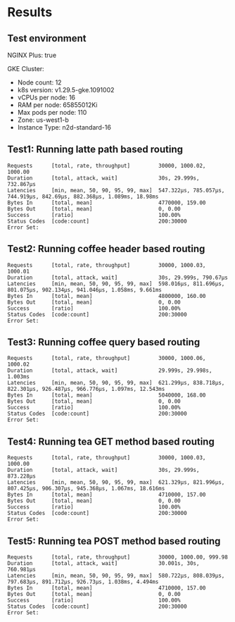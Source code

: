 # Results

## Test environment

NGINX Plus: true

GKE Cluster:

- Node count: 12
- k8s version: v1.29.5-gke.1091002
- vCPUs per node: 16
- RAM per node: 65855012Ki
- Max pods per node: 110
- Zone: us-west1-b
- Instance Type: n2d-standard-16

## Test1: Running latte path based routing

```text
Requests      [total, rate, throughput]         30000, 1000.02, 1000.00
Duration      [total, attack, wait]             30s, 29.999s, 732.867µs
Latencies     [min, mean, 50, 90, 95, 99, max]  547.322µs, 785.057µs, 744.919µs, 842.69µs, 882.368µs, 1.089ms, 18.98ms
Bytes In      [total, mean]                     4770000, 159.00
Bytes Out     [total, mean]                     0, 0.00
Success       [ratio]                           100.00%
Status Codes  [code:count]                      200:30000  
Error Set:
```

## Test2: Running coffee header based routing

```text
Requests      [total, rate, throughput]         30000, 1000.03, 1000.01
Duration      [total, attack, wait]             30s, 29.999s, 790.67µs
Latencies     [min, mean, 50, 90, 95, 99, max]  598.016µs, 811.696µs, 801.075µs, 902.134µs, 941.046µs, 1.058ms, 9.661ms
Bytes In      [total, mean]                     4800000, 160.00
Bytes Out     [total, mean]                     0, 0.00
Success       [ratio]                           100.00%
Status Codes  [code:count]                      200:30000  
Error Set:
```

## Test3: Running coffee query based routing

```text
Requests      [total, rate, throughput]         30000, 1000.06, 1000.02
Duration      [total, attack, wait]             29.999s, 29.998s, 1.003ms
Latencies     [min, mean, 50, 90, 95, 99, max]  621.299µs, 838.718µs, 822.301µs, 926.487µs, 966.776µs, 1.097ms, 12.543ms
Bytes In      [total, mean]                     5040000, 168.00
Bytes Out     [total, mean]                     0, 0.00
Success       [ratio]                           100.00%
Status Codes  [code:count]                      200:30000  
Error Set:
```

## Test4: Running tea GET method based routing

```text
Requests      [total, rate, throughput]         30000, 1000.03, 1000.00
Duration      [total, attack, wait]             30s, 29.999s, 873.228µs
Latencies     [min, mean, 50, 90, 95, 99, max]  621.329µs, 821.996µs, 807.425µs, 906.307µs, 945.368µs, 1.067ms, 18.616ms
Bytes In      [total, mean]                     4710000, 157.00
Bytes Out     [total, mean]                     0, 0.00
Success       [ratio]                           100.00%
Status Codes  [code:count]                      200:30000  
Error Set:
```

## Test5: Running tea POST method based routing

```text
Requests      [total, rate, throughput]         30000, 1000.00, 999.98
Duration      [total, attack, wait]             30.001s, 30s, 760.981µs
Latencies     [min, mean, 50, 90, 95, 99, max]  580.722µs, 808.039µs, 797.683µs, 891.712µs, 926.73µs, 1.038ms, 4.494ms
Bytes In      [total, mean]                     4710000, 157.00
Bytes Out     [total, mean]                     0, 0.00
Success       [ratio]                           100.00%
Status Codes  [code:count]                      200:30000  
Error Set:
```
